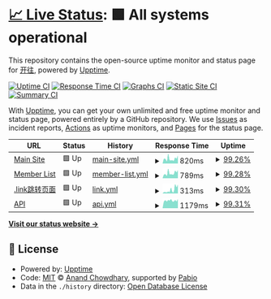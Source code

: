 # [📈 Live Status](https://stat.travellings.cn): <!--live status--> **🟩 All systems operational**

This repository contains the open-source uptime monitor and status page for [开往](https://www.travellings.cn/), powered by [Upptime](https://github.com/upptime/upptime).

[![Uptime CI](https://github.com/travellings-link/upptime/workflows/Uptime%20CI/badge.svg)](https://github.com/travellings-link/upptime/actions?query=workflow%3A%22Uptime+CI%22)
[![Response Time CI](https://github.com/travellings-link/upptime/workflows/Response%20Time%20CI/badge.svg)](https://github.com/travellings-link/upptime/actions?query=workflow%3A%22Response+Time+CI%22)
[![Graphs CI](https://github.com/travellings-link/upptime/workflows/Graphs%20CI/badge.svg)](https://github.com/travellings-link/upptime/actions?query=workflow%3A%22Graphs+CI%22)
[![Static Site CI](https://github.com/travellings-link/upptime/workflows/Static%20Site%20CI/badge.svg)](https://github.com/travellings-link/upptime/actions?query=workflow%3A%22Static+Site+CI%22)
[![Summary CI](https://github.com/travellings-link/upptime/workflows/Summary%20CI/badge.svg)](https://github.com/travellings-link/upptime/actions?query=workflow%3A%22Summary+CI%22)

With [Upptime](https://upptime.js.org), you can get your own unlimited and free uptime monitor and status page, powered entirely by a GitHub repository. We use [Issues](https://github.com/travellings-link/upptime/issues) as incident reports, [Actions](https://github.com/travellings-link/upptime/actions) as uptime monitors, and [Pages](https://stat.travellings.cn) for the status page.

<!--start: status pages-->
<!-- This summary is generated by Upptime (https://github.com/upptime/upptime) -->
<!-- Do not edit this manually, your changes will be overwritten -->
<!-- prettier-ignore -->
| URL | Status | History | Response Time | Uptime |
| --- | ------ | ------- | ------------- | ------ |
| <img alt="" src="https://icons.duckduckgo.com/ip3/www.travellings.cn.ico" height="13"> [Main Site](https://www.travellings.cn) | 🟩 Up | [main-site.yml](https://github.com/travellings-link/upptime/commits/HEAD/history/main-site.yml) | <details><summary><img alt="Response time graph" src="./graphs/main-site/response-time-week.png" height="20"> 820ms</summary><br><a href="https://stat.travellings.cn/history/main-site"><img alt="Response time 622" src="https://img.shields.io/endpoint?url=https%3A%2F%2Fraw.githubusercontent.com%2Ftravellings-link%2Fupptime%2FHEAD%2Fapi%2Fmain-site%2Fresponse-time.json"></a><br><a href="https://stat.travellings.cn/history/main-site"><img alt="24-hour response time 1393" src="https://img.shields.io/endpoint?url=https%3A%2F%2Fraw.githubusercontent.com%2Ftravellings-link%2Fupptime%2FHEAD%2Fapi%2Fmain-site%2Fresponse-time-day.json"></a><br><a href="https://stat.travellings.cn/history/main-site"><img alt="7-day response time 820" src="https://img.shields.io/endpoint?url=https%3A%2F%2Fraw.githubusercontent.com%2Ftravellings-link%2Fupptime%2FHEAD%2Fapi%2Fmain-site%2Fresponse-time-week.json"></a><br><a href="https://stat.travellings.cn/history/main-site"><img alt="30-day response time 902" src="https://img.shields.io/endpoint?url=https%3A%2F%2Fraw.githubusercontent.com%2Ftravellings-link%2Fupptime%2FHEAD%2Fapi%2Fmain-site%2Fresponse-time-month.json"></a><br><a href="https://stat.travellings.cn/history/main-site"><img alt="1-year response time 618" src="https://img.shields.io/endpoint?url=https%3A%2F%2Fraw.githubusercontent.com%2Ftravellings-link%2Fupptime%2FHEAD%2Fapi%2Fmain-site%2Fresponse-time-year.json"></a></details> | <details><summary><a href="https://stat.travellings.cn/history/main-site">99.26%</a></summary><a href="https://stat.travellings.cn/history/main-site"><img alt="All-time uptime 99.93%" src="https://img.shields.io/endpoint?url=https%3A%2F%2Fraw.githubusercontent.com%2Ftravellings-link%2Fupptime%2FHEAD%2Fapi%2Fmain-site%2Fuptime.json"></a><br><a href="https://stat.travellings.cn/history/main-site"><img alt="24-hour uptime 100.00%" src="https://img.shields.io/endpoint?url=https%3A%2F%2Fraw.githubusercontent.com%2Ftravellings-link%2Fupptime%2FHEAD%2Fapi%2Fmain-site%2Fuptime-day.json"></a><br><a href="https://stat.travellings.cn/history/main-site"><img alt="7-day uptime 99.26%" src="https://img.shields.io/endpoint?url=https%3A%2F%2Fraw.githubusercontent.com%2Ftravellings-link%2Fupptime%2FHEAD%2Fapi%2Fmain-site%2Fuptime-week.json"></a><br><a href="https://stat.travellings.cn/history/main-site"><img alt="30-day uptime 98.97%" src="https://img.shields.io/endpoint?url=https%3A%2F%2Fraw.githubusercontent.com%2Ftravellings-link%2Fupptime%2FHEAD%2Fapi%2Fmain-site%2Fuptime-month.json"></a><br><a href="https://stat.travellings.cn/history/main-site"><img alt="1-year uptime 99.91%" src="https://img.shields.io/endpoint?url=https%3A%2F%2Fraw.githubusercontent.com%2Ftravellings-link%2Fupptime%2FHEAD%2Fapi%2Fmain-site%2Fuptime-year.json"></a></details>
| <img alt="" src="https://icons.duckduckgo.com/ip3/list.travellings.cn.ico" height="13"> [Member List](https://list.travellings.cn) | 🟩 Up | [member-list.yml](https://github.com/travellings-link/upptime/commits/HEAD/history/member-list.yml) | <details><summary><img alt="Response time graph" src="./graphs/member-list/response-time-week.png" height="20"> 789ms</summary><br><a href="https://stat.travellings.cn/history/member-list"><img alt="Response time 798" src="https://img.shields.io/endpoint?url=https%3A%2F%2Fraw.githubusercontent.com%2Ftravellings-link%2Fupptime%2FHEAD%2Fapi%2Fmember-list%2Fresponse-time.json"></a><br><a href="https://stat.travellings.cn/history/member-list"><img alt="24-hour response time 1257" src="https://img.shields.io/endpoint?url=https%3A%2F%2Fraw.githubusercontent.com%2Ftravellings-link%2Fupptime%2FHEAD%2Fapi%2Fmember-list%2Fresponse-time-day.json"></a><br><a href="https://stat.travellings.cn/history/member-list"><img alt="7-day response time 789" src="https://img.shields.io/endpoint?url=https%3A%2F%2Fraw.githubusercontent.com%2Ftravellings-link%2Fupptime%2FHEAD%2Fapi%2Fmember-list%2Fresponse-time-week.json"></a><br><a href="https://stat.travellings.cn/history/member-list"><img alt="30-day response time 665" src="https://img.shields.io/endpoint?url=https%3A%2F%2Fraw.githubusercontent.com%2Ftravellings-link%2Fupptime%2FHEAD%2Fapi%2Fmember-list%2Fresponse-time-month.json"></a><br><a href="https://stat.travellings.cn/history/member-list"><img alt="1-year response time 609" src="https://img.shields.io/endpoint?url=https%3A%2F%2Fraw.githubusercontent.com%2Ftravellings-link%2Fupptime%2FHEAD%2Fapi%2Fmember-list%2Fresponse-time-year.json"></a></details> | <details><summary><a href="https://stat.travellings.cn/history/member-list">99.28%</a></summary><a href="https://stat.travellings.cn/history/member-list"><img alt="All-time uptime 99.00%" src="https://img.shields.io/endpoint?url=https%3A%2F%2Fraw.githubusercontent.com%2Ftravellings-link%2Fupptime%2FHEAD%2Fapi%2Fmember-list%2Fuptime.json"></a><br><a href="https://stat.travellings.cn/history/member-list"><img alt="24-hour uptime 100.00%" src="https://img.shields.io/endpoint?url=https%3A%2F%2Fraw.githubusercontent.com%2Ftravellings-link%2Fupptime%2FHEAD%2Fapi%2Fmember-list%2Fuptime-day.json"></a><br><a href="https://stat.travellings.cn/history/member-list"><img alt="7-day uptime 99.28%" src="https://img.shields.io/endpoint?url=https%3A%2F%2Fraw.githubusercontent.com%2Ftravellings-link%2Fupptime%2FHEAD%2Fapi%2Fmember-list%2Fuptime-week.json"></a><br><a href="https://stat.travellings.cn/history/member-list"><img alt="30-day uptime 99.83%" src="https://img.shields.io/endpoint?url=https%3A%2F%2Fraw.githubusercontent.com%2Ftravellings-link%2Fupptime%2FHEAD%2Fapi%2Fmember-list%2Fuptime-month.json"></a><br><a href="https://stat.travellings.cn/history/member-list"><img alt="1-year uptime 99.99%" src="https://img.shields.io/endpoint?url=https%3A%2F%2Fraw.githubusercontent.com%2Ftravellings-link%2Fupptime%2FHEAD%2Fapi%2Fmember-list%2Fuptime-year.json"></a></details>
| <img alt="" src="https://icons.duckduckgo.com/ip3/travellings.link.ico" height="13"> [.link跳转页面](https://travellings.link/) | 🟩 Up | [link.yml](https://github.com/travellings-link/upptime/commits/HEAD/history/link.yml) | <details><summary><img alt="Response time graph" src="./graphs/link/response-time-week.png" height="20"> 313ms</summary><br><a href="https://stat.travellings.cn/history/link"><img alt="Response time 189" src="https://img.shields.io/endpoint?url=https%3A%2F%2Fraw.githubusercontent.com%2Ftravellings-link%2Fupptime%2FHEAD%2Fapi%2Flink%2Fresponse-time.json"></a><br><a href="https://stat.travellings.cn/history/link"><img alt="24-hour response time 768" src="https://img.shields.io/endpoint?url=https%3A%2F%2Fraw.githubusercontent.com%2Ftravellings-link%2Fupptime%2FHEAD%2Fapi%2Flink%2Fresponse-time-day.json"></a><br><a href="https://stat.travellings.cn/history/link"><img alt="7-day response time 313" src="https://img.shields.io/endpoint?url=https%3A%2F%2Fraw.githubusercontent.com%2Ftravellings-link%2Fupptime%2FHEAD%2Fapi%2Flink%2Fresponse-time-week.json"></a><br><a href="https://stat.travellings.cn/history/link"><img alt="30-day response time 206" src="https://img.shields.io/endpoint?url=https%3A%2F%2Fraw.githubusercontent.com%2Ftravellings-link%2Fupptime%2FHEAD%2Fapi%2Flink%2Fresponse-time-month.json"></a><br><a href="https://stat.travellings.cn/history/link"><img alt="1-year response time 156" src="https://img.shields.io/endpoint?url=https%3A%2F%2Fraw.githubusercontent.com%2Ftravellings-link%2Fupptime%2FHEAD%2Fapi%2Flink%2Fresponse-time-year.json"></a></details> | <details><summary><a href="https://stat.travellings.cn/history/link">99.30%</a></summary><a href="https://stat.travellings.cn/history/link"><img alt="All-time uptime 51.42%" src="https://img.shields.io/endpoint?url=https%3A%2F%2Fraw.githubusercontent.com%2Ftravellings-link%2Fupptime%2FHEAD%2Fapi%2Flink%2Fuptime.json"></a><br><a href="https://stat.travellings.cn/history/link"><img alt="24-hour uptime 100.00%" src="https://img.shields.io/endpoint?url=https%3A%2F%2Fraw.githubusercontent.com%2Ftravellings-link%2Fupptime%2FHEAD%2Fapi%2Flink%2Fuptime-day.json"></a><br><a href="https://stat.travellings.cn/history/link"><img alt="7-day uptime 99.30%" src="https://img.shields.io/endpoint?url=https%3A%2F%2Fraw.githubusercontent.com%2Ftravellings-link%2Fupptime%2FHEAD%2Fapi%2Flink%2Fuptime-week.json"></a><br><a href="https://stat.travellings.cn/history/link"><img alt="30-day uptime 98.97%" src="https://img.shields.io/endpoint?url=https%3A%2F%2Fraw.githubusercontent.com%2Ftravellings-link%2Fupptime%2FHEAD%2Fapi%2Flink%2Fuptime-month.json"></a><br><a href="https://stat.travellings.cn/history/link"><img alt="1-year uptime 50.06%" src="https://img.shields.io/endpoint?url=https%3A%2F%2Fraw.githubusercontent.com%2Ftravellings-link%2Fupptime%2FHEAD%2Fapi%2Flink%2Fuptime-year.json"></a></details>
| <img alt="" src="https://icons.duckduckgo.com/ip3/api.travellings.cn.ico" height="13"> [API](https://api.travellings.cn/random) | 🟩 Up | [api.yml](https://github.com/travellings-link/upptime/commits/HEAD/history/api.yml) | <details><summary><img alt="Response time graph" src="./graphs/api/response-time-week.png" height="20"> 1179ms</summary><br><a href="https://stat.travellings.cn/history/api"><img alt="Response time 1103" src="https://img.shields.io/endpoint?url=https%3A%2F%2Fraw.githubusercontent.com%2Ftravellings-link%2Fupptime%2FHEAD%2Fapi%2Fapi%2Fresponse-time.json"></a><br><a href="https://stat.travellings.cn/history/api"><img alt="24-hour response time 1424" src="https://img.shields.io/endpoint?url=https%3A%2F%2Fraw.githubusercontent.com%2Ftravellings-link%2Fupptime%2FHEAD%2Fapi%2Fapi%2Fresponse-time-day.json"></a><br><a href="https://stat.travellings.cn/history/api"><img alt="7-day response time 1179" src="https://img.shields.io/endpoint?url=https%3A%2F%2Fraw.githubusercontent.com%2Ftravellings-link%2Fupptime%2FHEAD%2Fapi%2Fapi%2Fresponse-time-week.json"></a><br><a href="https://stat.travellings.cn/history/api"><img alt="30-day response time 1364" src="https://img.shields.io/endpoint?url=https%3A%2F%2Fraw.githubusercontent.com%2Ftravellings-link%2Fupptime%2FHEAD%2Fapi%2Fapi%2Fresponse-time-month.json"></a><br><a href="https://stat.travellings.cn/history/api"><img alt="1-year response time 1088" src="https://img.shields.io/endpoint?url=https%3A%2F%2Fraw.githubusercontent.com%2Ftravellings-link%2Fupptime%2FHEAD%2Fapi%2Fapi%2Fresponse-time-year.json"></a></details> | <details><summary><a href="https://stat.travellings.cn/history/api">99.31%</a></summary><a href="https://stat.travellings.cn/history/api"><img alt="All-time uptime 92.42%" src="https://img.shields.io/endpoint?url=https%3A%2F%2Fraw.githubusercontent.com%2Ftravellings-link%2Fupptime%2FHEAD%2Fapi%2Fapi%2Fuptime.json"></a><br><a href="https://stat.travellings.cn/history/api"><img alt="24-hour uptime 100.00%" src="https://img.shields.io/endpoint?url=https%3A%2F%2Fraw.githubusercontent.com%2Ftravellings-link%2Fupptime%2FHEAD%2Fapi%2Fapi%2Fuptime-day.json"></a><br><a href="https://stat.travellings.cn/history/api"><img alt="7-day uptime 99.31%" src="https://img.shields.io/endpoint?url=https%3A%2F%2Fraw.githubusercontent.com%2Ftravellings-link%2Fupptime%2FHEAD%2Fapi%2Fapi%2Fuptime-week.json"></a><br><a href="https://stat.travellings.cn/history/api"><img alt="30-day uptime 99.63%" src="https://img.shields.io/endpoint?url=https%3A%2F%2Fraw.githubusercontent.com%2Ftravellings-link%2Fupptime%2FHEAD%2Fapi%2Fapi%2Fuptime-month.json"></a><br><a href="https://stat.travellings.cn/history/api"><img alt="1-year uptime 92.62%" src="https://img.shields.io/endpoint?url=https%3A%2F%2Fraw.githubusercontent.com%2Ftravellings-link%2Fupptime%2FHEAD%2Fapi%2Fapi%2Fuptime-year.json"></a></details>

<!--end: status pages-->

[**Visit our status website →**](https://stat.travellings.cn)

## 📄 License

- Powered by: [Upptime](https://github.com/upptime/upptime)
- Code: [MIT](./LICENSE) © [Anand Chowdhary](https://anandchowdhary.com), supported by [Pabio](https://pabio.com)
- Data in the `./history` directory: [Open Database License](https://opendatacommons.org/licenses/odbl/1-0/)
